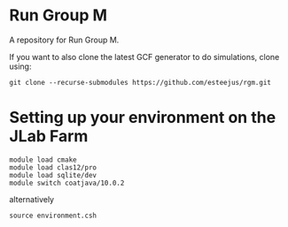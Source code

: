 # Run Group M 
A repository for Run Group M. 


If you want to also clone the latest GCF generator to do simulations, clone using:

```
git clone --recurse-submodules https://github.com/esteejus/rgm.git
```

# Setting up your environment on the JLab Farm

```
module load cmake
module load clas12/pro
module load sqlite/dev
module switch coatjava/10.0.2
```

alternatively 

```
source environment.csh
```